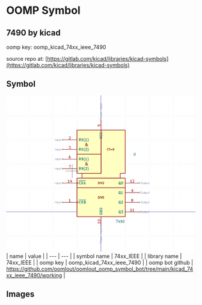 # OOMP Symbol  
## 7490  by kicad  
  
oomp key: oomp_kicad_74xx_ieee_7490  
  
source repo at: [https://gitlab.com/kicad/libraries/kicad-symbols](https://gitlab.com/kicad/libraries/kicad-symbols)  
## Symbol  
  
[![working.png](working_600.png)](working.png)  
| name | value | 
| --- | --- | 
| symbol name | 74xx_IEEE | 
| library name | 74xx_IEEE | 
| oomp key | oomp_kicad_74xx_ieee_7490 | 
| oomp bot github | https://github.com/oomlout/oomlout_oomp_symbol_bot/tree/main/kicad_74xx_ieee_7490/working | 
## Images  
